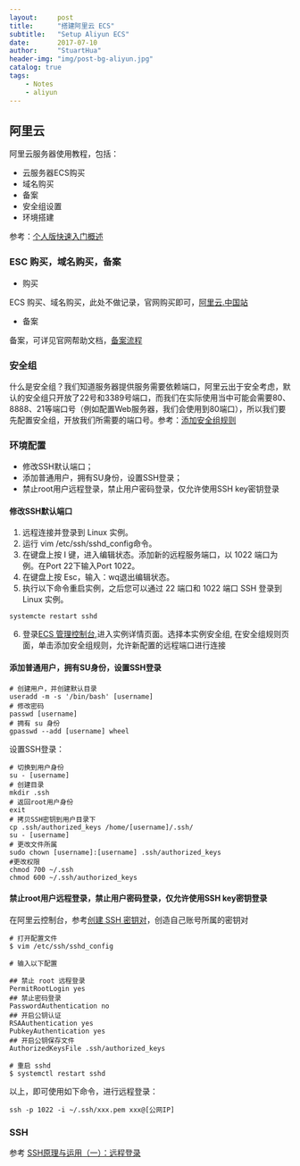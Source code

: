 ```yaml
---
layout:     post
title:      "搭建阿里云 ECS"
subtitle:   "Setup Aliyun ECS"
date:       2017-07-10
author:     "StuartHua"
header-img: "img/post-bg-aliyun.jpg"
catalog: true
tags:
    - Notes
    - aliyun
---
```


## 阿里云

阿里云服务器使用教程，包括：

* 云服务器ECS购买
* 域名购买
* 备案
* 安全组设置
* 环境搭建

参考：[个人版快速入门概述](https://www.alibabacloud.com/help/zh/doc-detail/25422.htm?spm=a2c63.p38356.b99.63.4fae1c08fTRvBS)

### ESC 购买，域名购买，备案

* 购买

ECS 购买、域名购买，此处不做记录，官网购买即可，[阿里云.中国站](https://cn.aliyun.com/)

* 备案

备案，可详见官网帮助文档，[备案流程](https://beian.aliyun.com/)

### 安全组

什么是安全组？我们知道服务器提供服务需要依赖端口，阿里云出于安全考虑，默认的安全组只开放了22号和3389号端口，而我们在实际使用当中可能会需要80、8888、21等端口号（例如配置Web服务器，我们会使用到80端口），所以我们要先配置安全组，开放我们所需要的端口号。参考：[添加安全组规则](https://www.alibabacloud.com/help/zh/doc-detail/25471.htm)

### 环境配置

* 修改SSH默认端口；
* 添加普通用户，拥有SU身份，设置SSH登录；
* 禁止root用户远程登录，禁止用户密码登录，仅允许使用SSH key密钥登录

#### 修改SSH默认端口

1. 远程连接并登录到 Linux 实例。
2. 运行 vim /etc/ssh/sshd_config命令。
3. 在键盘上按 I 键，进入编辑状态。添加新的远程服务端口，以 1022 端口为例。在Port 22下输入Port 1022。
4. 在键盘上按 Esc，输入：wq退出编辑状态。
5. 执行以下命令重启实例，之后您可以通过 22 端口和 1022 端口 SSH 登录到 Linux 实例。
```
systemcte restart sshd
```
6. 登录[ECS 管理控制台](https://ecs.console.aliyun.com/?spm=a2c4g.11186623.2.10.vb0H6G#/home),进入实例详情页面。选择本实例安全组, 在安全组规则页面，单击添加安全组规则，允许新配置的远程端口进行连接

#### 添加普通用户，拥有SU身份，设置SSH登录

```
# 创建用户，并创建默认目录
useradd -m -s '/bin/bash' [username]
# 修改密码
passwd [username]
# 拥有 su 身份
gpasswd --add [username] wheel
```

设置SSH登录：

```
# 切换到用户身份
su - [username]
# 创建目录
mkdir .ssh
# 返回root用户身份
exit
# 拷贝SSH密钥到用户目录下
cp .ssh/authorized_keys /home/[username]/.ssh/
su - [username]
# 更改文件所属
sudo chown [username]:[username] .ssh/authorized_keys
#更改权限
chmod 700 ~/.ssh
chmod 600 ~/.ssh/authorized_keys
```

#### 禁止root用户远程登录，禁止用户密码登录，仅允许使用SSH key密钥登录

在阿里云控制台，参考[创建 SSH 密钥对](https://help.aliyun.com/document_detail/51793.html?spm=a2c4g.11186623.2.13.V9mVfG)，创造自己账号所属的密钥对

```
# 打开配置文件
$ vim /etc/ssh/sshd_config

# 输入以下配置

## 禁止 root 远程登录
PermitRootLogin yes
## 禁止密码登录
PasswordAuthentication no
## 开启公钥认证
RSAAuthentication yes
PubkeyAuthentication yes
## 开启公钥保存文件
AuthorizedKeysFile .ssh/authorized_keys

# 重启 sshd
$ systemctl restart sshd
```

以上，即可使用如下命令，进行远程登录：

```
ssh -p 1022 -i ~/.ssh/xxx.pem xxx@[公网IP]
```

### SSH

参考 [SSH原理与运用（一）：远程登录](http://www.ruanyifeng.com/blog/2011/12/ssh_remote_login.html)